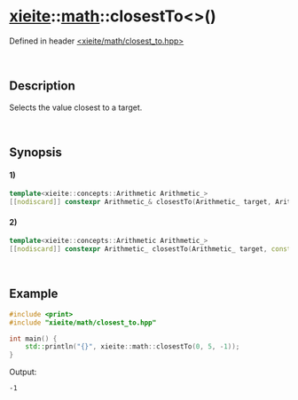 # [xieite](../../xieite.md)\:\:[math](../../math.md)\:\:closestTo\<\>\(\)
Defined in header [<xieite/math/closest_to.hpp>](../../../include/xieite/math/closest_to.hpp)

&nbsp;

## Description
Selects the value closest to a target.

&nbsp;

## Synopsis
#### 1)
```cpp
template<xieite::concepts::Arithmetic Arithmetic_>
[[nodiscard]] constexpr Arithmetic_& closestTo(Arithmetic_ target, Arithmetic_& value1, Arithmetic_& value2) noexcept;
```
#### 2)
```cpp
template<xieite::concepts::Arithmetic Arithmetic_>
[[nodiscard]] constexpr Arithmetic_ closestTo(Arithmetic_ target, const Arithmetic_& value1, const Arithmetic_& value2) noexcept;
```

&nbsp;

## Example
```cpp
#include <print>
#include "xieite/math/closest_to.hpp"

int main() {
    std::println("{}", xieite::math::closestTo(0, 5, -1));
}
```
Output:
```
-1
```

